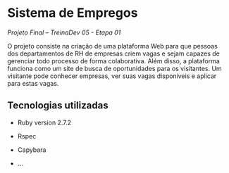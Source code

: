 # Sistema de Empregos
*Projeto Final – TreinaDev 05 - Etapa 01*

O projeto consiste na criação de uma plataforma Web para que pessoas dos
departamentos de RH de empresas criem vagas e sejam capazes de gerenciar todo processo
de forma colaborativa. Além disso, a plataforma funciona como um site de busca de
oportunidades para os visitantes. Um visitante pode conhecer empresas, ver suas vagas
disponíveis e aplicar para estas vagas.

## Tecnologias utilizadas

* Ruby version 2.7.2

* Rspec

* Capybara

* ...
